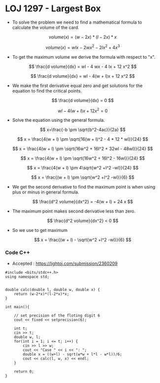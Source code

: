 # LOJ 1297 - Largest Box

+ To solve the problem we need to find a mathematical formula to calculate the volume of the card.

$$
volume(x) = (w - 2x) * (l - 2x) * x
$$

$$
volume(x) = wlx - 2 wx^2 - 2 lx^2 + 4 x^3
$$

+ To get the maximum volume we derive the formula with respect to "x".

$$
   \frac{d volume}{dx} = wl - 4 wx - 4 lx + 12 x^2
$$

$$
   \frac{d volume}{dx} = wl - 4(w + l)x + 12 x^2
$$

+ We make the first derivative equal zero and get solutions for the equation to find the critical points.

$$
\frac{d volume}{dx} = 0
$$

$$
wl - 4(w + l)x + 12 x^2 = 0
$$

+ Solve the equation using the general formula.

$$
x=\frac{-b \pm \sqrt{b^2-4ac}}{2a}
$$

$$
x = \frac{4(w + l) \pm \sqrt{16(w + l)^2 - 4 * 12 * wl}}{24}
$$

$$
x = \frac{4(w + l) \pm \sqrt{16w^2 + 16l^2 + 32wl - 48wl}}{24}
$$

$$
x = \frac{4(w + l) \pm \sqrt{16w^2 + 16l^2 - 16wl}}{24}
$$

$$
x = \frac{4(w + l) \pm 4\sqrt{w^2 +l^2 -wl}}{24}
$$

$$
x = \frac{(w + l) \pm \sqrt{w^2 +l^2 -wl}}{6}
$$


+ We get the second derivative to find the maximum point is when using plus or minus in general formula.

$$
   \frac{d^2 volume}{dx^2} = -4(w + l) + 24 x
$$

+ The maximum point makes second derivative less than zero.

$$
 \frac{d^2 volume}{dx^2} < 0
$$

+ So we use to get maximum

$$
x = \frac{(w + l) - \sqrt{w^2 +l^2 -wl}}{6}
$$


### Code C++
+ Accepted : https://lightoj.com/submission/2360209


```
#include <bits/stdc++.h>
using namespace std;


double calc(double l, double w, double x) {
    return (w-2*x)*(l-2*x)*x;
}

int main(){

    // set precision of the floting digit 6
    cout << fixed << setprecision(6);

    int t;
    cin >> t;
    double w, l;
    for(int i = 1; i <= t; i++) {
        cin >> l >> w;
        cout << "Case " << i << ": ";
        double x = ((w+l) - sqrt(w*w + l*l - w*l))/6;
        cout << calc(l, w, x) << endl;
    }
                
    return 0;
}
```


